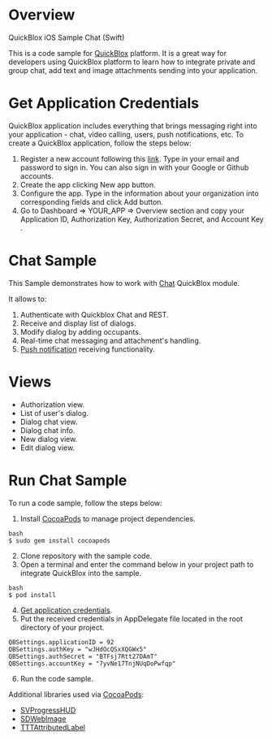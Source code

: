 # Overview

QuickBlox iOS Sample Chat (Swift)

This is a code sample for [QuickBlox](https://quickblox.com) platform. It is a great way for developers using QuickBlox platform to learn how to integrate private and group chat, add text and image attachments sending into your application.

# Get Application Credentials

QuickBlox application includes everything that brings messaging right into your application - chat, video calling, users, push notifications, etc. To create a QuickBlox application, follow the steps below:

1. Register a new account following this [link](https://admin.quickblox.com/signup). Type in your email and password to sign in. You can also sign in with your Google or Github accounts.
2. Create the app clicking New app button.
3. Configure the app. Type in the information about your organization into corresponding fields and click Add button.
4. Go to Dashboard => YOUR_APP => Overview section and copy your Application ID, Authorization Key, Authorization Secret, and Account Key .

# Chat Sample

This Sample demonstrates how to work with [Chat](https://docs.quickblox.com/docs/ios-chat) QuickBlox module. 

It allows to:

1. Authenticate with Quickblox Chat and REST.
2. Receive and display list of dialogs.
3. Modify dialog by adding occupants.
4. Real-time chat messaging and attachment's handling.
5. [Push notification](https://docs.quickblox.com/docs/ios-push-notifications) receiving functionality.

# Views

* Authorization view.
* List of user's dialog.
* Dialog chat view.
* Dialog chat info.
* New dialog view.
* Edit dialog view.

# Run Chat Sample

To run a code sample, follow the steps below:

1. Install [CocoaPods](https://cocoapods.org) to manage project dependencies.

```
bash
$ sudo gem install cocoapods
```
2. Clone repository with the sample code.
3. Open a terminal and enter the command below in your project path to integrate QuickBlox into the sample.
```
bash
$ pod install
```
4. [Get application credentials](#get-application-credentials).
5. Put the received credentials in AppDelegate file located in the root directory of your project.

```
QBSettings.applicationID = 92
QBSettings.authKey = "wJHdOcQSxXQGWx5"
QBSettings.authSecret = "BTFsj7Rtt27DAmT"
QBSettings.accountKey = "7yvNe17TnjNUqDoPwfqp"
```
6. Run the code sample.


Additional libraries used via [CocoaPods](https://cocoapods.org):

* [SVProgressHUD](https://github.com/TransitApp/SVProgressHUD.git/)
* [SDWebImage](https://github.com/rs/SDWebImage.git)
* [TTTAttributedLabel](https://github.com/TTTAttributedLabel/TTTAttributedLabel.git)
